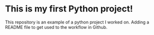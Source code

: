 # This is my first Python project!
This repository is an example of a python project I worked on. Adding a README file to get used to the workflow in Github.
